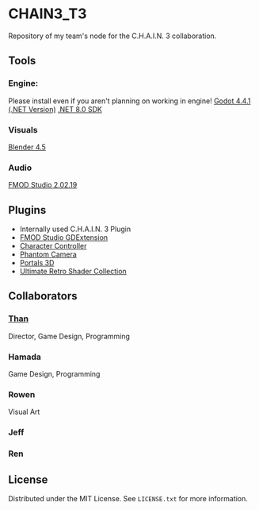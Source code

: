 # CHAIN3_T3
Repository of my team's node for the C.H.A.I.N. 3 collaboration.
## Tools
### Engine:
Please install even if you aren't planning on working in engine!
[Godot 4.4.1 (.NET Version)](https://godotengine.org/download/archive/4.4.1-stable/)
[.NET 8.0 SDK](https://dotnet.microsoft.com/en-us/download/dotnet/8.0)
### Visuals
[Blender 4.5](https://www.blender.org/download/lts/4-5/)
### Audio
[FMOD Studio 2.02.19](https://www.fmod.com/download#fmodstudio)
## Plugins
- Internally used C.H.A.I.N. 3 Plugin
- [FMOD Studio GDExtension](https://github.com/utopia-rise/fmod-gdextension)
- [Character Controller](https://godotengine.org/asset-library/asset/1567)
- [Phantom Camera](https://phantom-camera.dev/)
- [Portals 3D](https://godotengine.org/asset-library/asset/4022)
- [Ultimate Retro Shader Collection](https://godotengine.org/asset-library/asset/2989)
## Collaborators
### [Than](https://thanathan.com)
  Director, Game Design, Programming
### Hamada
  Game Design, Programming
### Rowen
  Visual Art
### Jeff
### Ren
## License
Distributed under the MIT License. See `LICENSE.txt` for more information.
